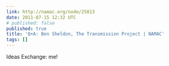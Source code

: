 ```yaml
---
link: http://namac.org/node/25813
date: 2011-07-15 12:32 UTC
# published: false
published: true
title: 'Q+A: Ben Sheldon, The Transmission Project | NAMAC'
tags: []
---
```


Ideas Exchange: me!
